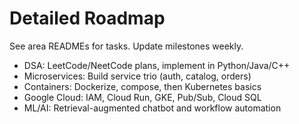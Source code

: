 # Detailed Roadmap

See area READMEs for tasks. Update milestones weekly.

- DSA: LeetCode/NeetCode plans, implement in Python/Java/C++
- Microservices: Build service trio (auth, catalog, orders)
- Containers: Dockerize, compose, then Kubernetes basics
- Google Cloud: IAM, Cloud Run, GKE, Pub/Sub, Cloud SQL
- ML/AI: Retrieval-augmented chatbot and workflow automation
